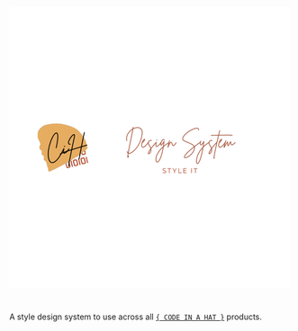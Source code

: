 <link src="markdown.css" rel="stylesheet">

![header](docs/readme_header.png) 
# 

A style design system to use across all [`{ CODE IN A HAT }`](https://github.com/codeinahat) products.
